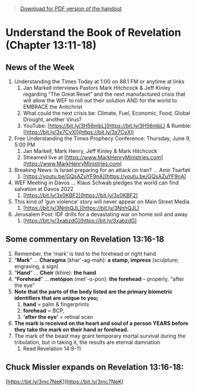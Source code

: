 >[Download for PDF version of the handout](/week060522.pdf)


# Understand the Book of Revelation (Chapter 13:11-18)

## News of the Week
1. Understanding the Times Today at 1:00 on 88.1 FM or anytime at links              
	1. Jan Markell interviews Pastors Mark Hitchcock & Jeff Kinley regarding “The Great Reset” and the next manufactured crisis that will allow the WEF to roll out their solution AND for the world to EMBRACE the Antichrist
	1. What could the next crisis be: Climate, Fuel, Economic, Food, Global Drought, another Virus? 
	1. YouTube:  [https://bit.ly/3H56mbL](https://bit.ly/3H56mbL)  &  Rumble: [https://bit.ly/3x7CyXl](https://bit.ly/3x7CyXl) 
1. Free Understanding the Times Prophecy Conference: Thursday, June 9, 5:00 PM
	1. Jan Markell, Mark Henry, Jeff Kinley & Mark Hitchcock
	1. Streamed live at [https://www.MarkHenryMinistries.com](https://www.MarkHenryMinistries.com) 
1. Breaking News: Is Israel preparing for an attack on Iran? … Amir Tsarfati
	1. [https://youtu.be/GQsAZuYF9nA](https://youtu.be/GQsAZuYF9nA)
1. WEF Meeting in Davos … Klaus Schwab pledges the world can find salvation at Davos 2022
	1. [https://bit.ly/3x0KBF2](https://bit.ly/3x0KBF2)  
1. This kind of ‘gun violence’ story will never appear on Main Street Media
	1. [https://bit.ly/3NnhQJL](https://bit.ly/3NnhQJL) 
1. Jerusalem Post: IDF drills for a devastating war on home soil and away
	1. [https://bit.ly/3xabzdG](https://bit.ly/3xabzdG) 

## Some commentary on Revelation 13:16-18
1. Remember, the ‘mark’ is tied to the forehead or right hand 
1. “**Mark**” … **Charagma** (khar'-ag-mah): **a stamp, impress** (sculpture; engraving, a sign)
1. “**Hand**” … **Cheir** (khire):  **the hand**
1. “**Forehead**” … **metópon** (met'-o-pon): **the forehead** – properly, "after the eye"
1. **Note that the parts of the body listed are the primary biometric identifiers that are unique to you;** 
	1. **hand** = palm & fingerprints
	1. **forehead** = BCP, 
	1. **‘after the eye’** = retinal scan  
1. **The mark is received on the heart and soul of a person YEARS before they take the mark on their hand or forehead.**
1. The mark of the beast may grant temporary mortal survival during the tribulation, but in taking it, the results are eternal damnation
	1. Read Revelation 14:9-11

## Chuck Missler expands on Revelation 13:16-18:  

[https://bit.ly/3mc7NeK](https://bit.ly/3mc7NeK)
